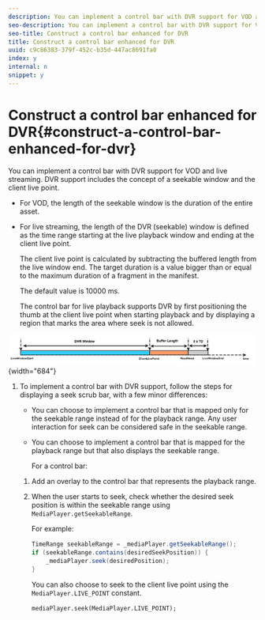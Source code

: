 ```yaml
---
description: You can implement a control bar with DVR support for VOD and live streaming. DVR support includes the concept of a seekable window and the client live point.
seo-description: You can implement a control bar with DVR support for VOD and live streaming. DVR support includes the concept of a seekable window and the client live point.
seo-title: Construct a control bar enhanced for DVR
title: Construct a control bar enhanced for DVR
uuid: c9c86383-379f-452c-b35d-447ac8691fa0
index: y
internal: n
snippet: y
---
```


# Construct a control bar enhanced for DVR{#construct-a-control-bar-enhanced-for-dvr}

You can implement a control bar with DVR support for VOD and live streaming. DVR support includes the concept of a seekable window and the client live point.

* For VOD, the length of the seekable window is the duration of the entire asset. 
* For live streaming, the length of the DVR (seekable) window is defined as the time range starting at the live playback window and ending at the client live point.

  The client live point is calculated by subtracting the buffered length from the live window end. The target duration is a value bigger than or equal to the maximum duration of a fragment in the manifest.

  The default value is 10000 ms.

  The control bar for live playback supports DVR by first positioning the thumb at the client live point when starting playback and by displaying a region that marks the area where seek is not allowed.

<!--<a id="fig_37A39A28BA714BA5A2C461357ED5BD41"></a>-->

![](assets/dvr-window.PNG){width="684"}

1. To implement a control bar with DVR support, follow the steps for displaying a seek scrub bar, with a few minor differences:

    * You can choose to implement a control bar that is mapped only for the seekable range instead of for the playback range. Any user interaction for seek can be considered safe in the seekable range. 
    * You can choose to implement a control bar that is mapped for the playback range but that also displays the seekable range.

       For a control bar:

    1. Add an overlay to the control bar that represents the playback range. 
    1. When the user starts to seek, check whether the desired seek position is within the seekable range using `MediaPlayer.getSeekableRange`.

       For example:     
    
       ```java    
       TimeRange seekableRange = _mediaPlayer.getSeekableRange(); 
       if (seekableRange.contains(desiredSeekPosition)) { 
           _mediaPlayer.seek(desiredPosition); 
       }
       ```

       You can also choose to seek to the client live point using the `MediaPlayer.LIVE_POINT` constant.     
    
       ```    
       mediaPlayer.seek(MediaPlayer.LIVE_POINT);
       ```


